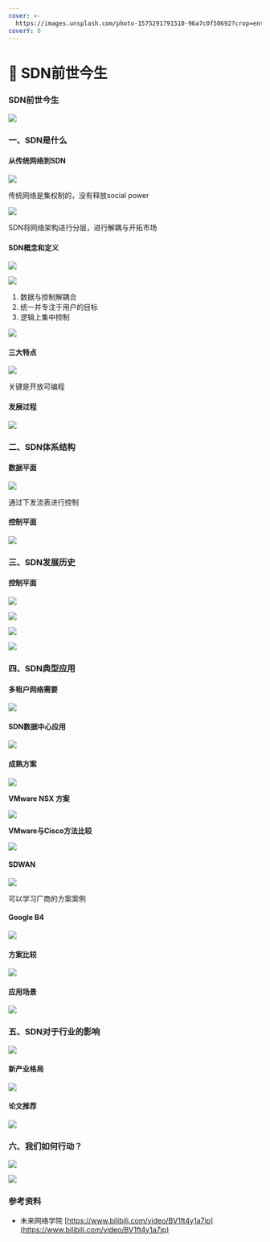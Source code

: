 ```yaml
---
cover: >-
  https://images.unsplash.com/photo-1575291791510-96a7c0f50692?crop=entropy&cs=srgb&fm=jpg&ixid=MnwxOTcwMjR8MHwxfHNlYXJjaHwzfHxzZG58ZW58MHx8fHwxNjQ1OTY5NTE0&ixlib=rb-1.2.1&q=85
coverY: 0
---
```


# 🤩 SDN前世今生

### SDN前世今生

![](<../../.gitbook/assets/0 (1) (1) (1) (1)>)

### 一、SDN是什么

#### 从传统网络到SDN

![](<../../.gitbook/assets/1 (1) (1) (2)>)

传统网络是集权制的，没有释放social power

![](<../../.gitbook/assets/2 (1) (1)>)

SDN将网络架构进行分层，进行解耦与开拓市场

#### SDN概念和定义

![](<../../.gitbook/assets/3 (1) (1)>)

![](<../../.gitbook/assets/4 (1) (1)>)

1. 数据与控制解耦合
2. 统一并专注于用户的目标
3. 逻辑上集中控制

![](<../../.gitbook/assets/5 (1) (1)>)

#### 三大特点

![](<../../.gitbook/assets/6 (1)>)

关键是开放可编程

#### 发展过程

![](<../../.gitbook/assets/7 (2)>)

### 二、SDN体系结构

#### 数据平面

![](../../.gitbook/assets/8)

通过下发流表进行控制

#### 控制平面

![](<../../.gitbook/assets/9 (3)>)

### 三、SDN发展历史

#### 控制平面

![](<../../.gitbook/assets/10 (1) (1)>)

![](<../../.gitbook/assets/11 (2)>)

![](<../../.gitbook/assets/12 (1)>)

![](<../../.gitbook/assets/13 (2)>)

### 四、SDN典型应用

#### 多租户网络需要

![](<../../.gitbook/assets/14 (1)>)

#### SDN数据中心应用

![](<../../.gitbook/assets/15 (3)>)

#### 成熟方案

![](<../../.gitbook/assets/16 (1)>)

**VMware NSX 方案**

![](<../../.gitbook/assets/17 (1)>)

**VMware与Cisco方法比较**

![](<../../.gitbook/assets/18 (2)>)

#### SDWAN

![](<../../.gitbook/assets/19 (1)>)

可以学习厂商的方案案例

#### Google B4

![](<../../.gitbook/assets/20 (2)>)

#### 方案比较

![](<../../.gitbook/assets/image (9) (1) (1) (1).png>)



#### 应用场景

![](<../../.gitbook/assets/image (2) (1).png>)

### 五、SDN对于行业的影响

![](<../../.gitbook/assets/image (8) (1).png>)

#### 新产业格局

![](<../../.gitbook/assets/image (11).png>)

#### 论文推荐



![](<../../.gitbook/assets/image (5) (1).png>)

### 六、我们如何行动？

![](<../../.gitbook/assets/image (4) (1).png>)

![](<../../.gitbook/assets/image (7) (1) (1).png>)

### 参考资料

* 未来网络学院  [https://www.bilibili.com/video/BV1ft4y1a7ip](https://www.bilibili.com/video/BV1ft4y1a7ip)
